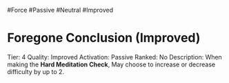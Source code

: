 #Force 
#Passive 
#Neutral 
#Improved 

# Foregone Conclusion (Improved)
Tier: 4
Quality: Improved
Activation: Passive
Ranked: No
Description: When making the **Hard Meditation Check**, May choose to increase or decrease difficulty by up to 2. 